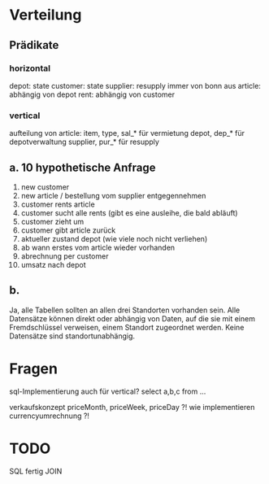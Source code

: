 # Verteilung
## Prädikate
### horizontal
depot: state
customer: state
supplier: resupply immer von bonn aus
article: abhängig von depot
rent: abhängig von customer
### vertical
aufteilung von article:
item, type, sal_* für vermietung
depot, dep_* für depotverwaltung
supplier, pur_* für resupply
## a. 10 hypothetische Anfrage
1.  new customer
2.  new article / bestellung vom supplier entgegennehmen
3.  customer rents article
4.  customer sucht alle rents (gibt es eine ausleihe, die bald abläuft)
5.  customer zieht um
6.  customer gibt article zurück
7.  aktueller zustand depot (wie viele noch nicht verliehen)
8.  ab wann erstes vom article wieder vorhanden
9.  abrechnung per customer
10. umsatz nach depot
## b.
Ja, alle Tabellen sollten an allen drei Standorten vorhanden sein.
Alle Datensätze können direkt oder abhängig von Daten, auf die sie mit einem Fremdschlüssel verweisen, einem Standort zugeordnet werden.
Keine Datensätze sind standortunabhängig.

# Fragen

sql-Implementierung auch für vertical? select a,b,c from ...

verkaufskonzept priceMonth, priceWeek, priceDay ?! wie implementieren
currencyumrechnung ?!

# TODO
SQL fertig
JOIN
